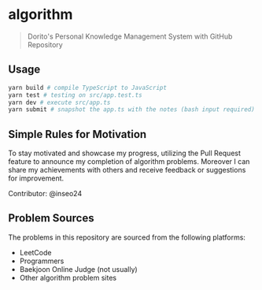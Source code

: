 # algorithm

> Dorito's Personal Knowledge Management System with GitHub Repository

## Usage

```bash
yarn build # compile TypeScript to JavaScript
yarn test # testing on src/app.test.ts
yarn dev # execute src/app.ts
yarn submit # snapshot the app.ts with the notes (bash input required)
```

## Simple Rules for Motivation

To stay motivated and showcase my progress, utilizing the Pull Request feature to announce my completion of algorithm problems.
Moreover I can share my achievements with others and receive feedback or suggestions for improvement.

Contributor: @inseo24

## Problem Sources

The problems in this repository are sourced from the following platforms:

- LeetCode
- Programmers
- Baekjoon Online Judge (not usually)
- Other algorithm problem sites
